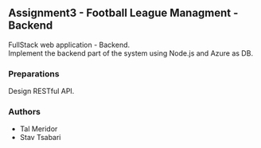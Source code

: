 ## Assignment3 - Football League Managment - Backend
FullStack web application - Backend. </br>
Implement the backend part of the system using Node.js and Azure as DB.

### Preparations
Design RESTful API.

### Authors
- Tal Meridor
- Stav Tsabari

